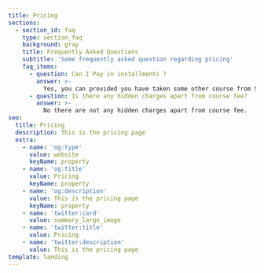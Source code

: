 ```yaml
---
title: Pricing
sections:
  - section_id: faq
    type: section_faq
    background: gray
    title: Frequently Asked Questions
    subtitle: 'Some frequently asked question regarding pricing'
    faq_items:
      - question: Can I Pay in installments ?
        answer: >-
          Yes, you can provided you have taken some other course from SBS Foundaion before.
      - question: Is there any hidden charges apart from course fee?
        answer: >-
          No there are not any hidden charges apart from course fee.
seo:
  title: Pricing
  description: This is the pricing page
  extra:
    - name: 'og:type'
      value: website
      keyName: property
    - name: 'og:title'
      value: Pricing
      keyName: property
    - name: 'og:description'
      value: This is the pricing page
      keyName: property
    - name: 'twitter:card'
      value: summary_large_image
    - name: 'twitter:title'
      value: Pricing
    - name: 'twitter:description'
      value: This is the pricing page
template: landing
---
```

